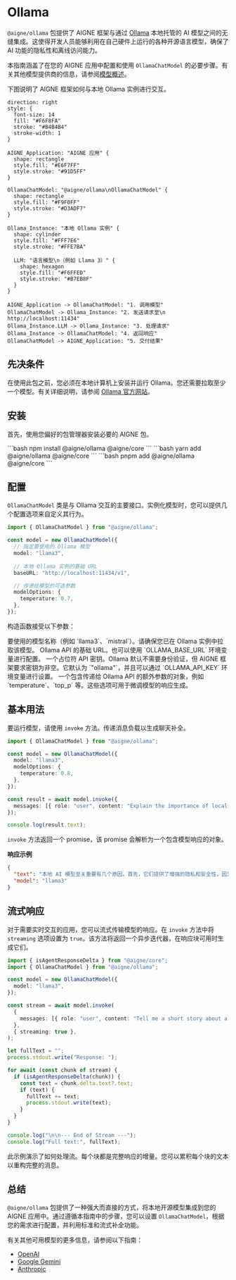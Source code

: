 # Ollama

`@aigne/ollama` 包提供了 AIGNE 框架与通过 [Ollama](https://ollama.ai/) 本地托管的 AI 模型之间的无缝集成。这使得开发人员能够利用在自己硬件上运行的各种开源语言模型，确保了 AI 功能的隐私性和离线访问能力。

本指南涵盖了在您的 AIGNE 应用中配置和使用 `OllamaChatModel` 的必要步骤。有关其他模型提供商的信息，请参阅[模型概述](./models-overview.md)。

下图说明了 AIGNE 框架如何与本地 Ollama 实例进行交互。

```d2
direction: right
style: {
  font-size: 14
  fill: "#F6F8FA"
  stroke: "#B4B4B4"
  stroke-width: 1
}

AIGNE_Application: "AIGNE 应用" {
  shape: rectangle
  style.fill: "#E6F7FF"
  style.stroke: "#91D5FF"
}

OllamaChatModel: "@aigne/ollama\nOllamaChatModel" {
  shape: rectangle
  style.fill: "#F9F0FF"
  style.stroke: "#D3ADF7"
}

Ollama_Instance: "本地 Ollama 实例" {
  shape: cylinder
  style.fill: "#FFF7E6"
  style.stroke: "#FFE7BA"
  
  LLM: "语言模型\n（例如 Llama 3）" {
    shape: hexagon
    style.fill: "#F6FFED"
    style.stroke: "#B7EB8F"
  }
}

AIGNE_Application -> OllamaChatModel: "1. 调用模型"
OllamaChatModel -> Ollama_Instance: "2. 发送请求至\n   http://localhost:11434"
Ollama_Instance.LLM -> Ollama_Instance: "3. 处理请求"
Ollama_Instance -> OllamaChatModel: "4. 返回响应"
OllamaChatModel -> AIGNE_Application: "5. 交付结果"
```

## 先决条件

在使用此包之前，您必须在本地计算机上安装并运行 Ollama。您还需要拉取至少一个模型。有关详细说明，请参阅 [Ollama 官方网站](https://ollama.ai/)。

## 安装

首先，使用您偏好的包管理器安装必要的 AIGNE 包。

<x-cards data-columns="3">
  <x-card data-title="npm" data-icon="logos:npm-icon">
    ```bash
    npm install @aigne/ollama @aigne/core
    ```
  </x-card>
  <x-card data-title="yarn" data-icon="logos:yarn">
    ```bash
    yarn add @aigne/ollama @aigne/core
    ```
  </x-card>
  <x-card data-title="pnpm" data-icon="logos:pnpm">
    ```bash
    pnpm add @aigne/ollama @aigne/core
    ```
  </x-card>
</x-cards>

## 配置

`OllamaChatModel` 类是与 Ollama 交互的主要接口。实例化模型时，您可以提供几个配置选项来自定义其行为。

```typescript OllamaChatModel 实例化 icon=logos:typescript-icon
import { OllamaChatModel } from "@aigne/ollama";

const model = new OllamaChatModel({
  // 指定要使用的 Ollama 模型
  model: "llama3",
  
  // 本地 Ollama 实例的基础 URL
  baseURL: "http://localhost:11434/v1",

  // 传递给模型的可选参数
  modelOptions: {
    temperature: 0.7,
  },
});
```

构造函数接受以下参数：

<x-field-group>
  <x-field data-name="model" data-type="string" data-default="llama3.2" data-required="false">
    <x-field-desc markdown>要使用的模型名称（例如 `llama3`、`mistral`）。请确保您已在 Ollama 实例中拉取该模型。</x-field-desc>
  </x-field>
  <x-field data-name="baseURL" data-type="string" data-default="http://localhost:11434/v1" data-required="false">
    <x-field-desc markdown>Ollama API 的基础 URL。也可以使用 `OLLAMA_BASE_URL` 环境变量进行配置。</x-field-desc>
  </x-field>
  <x-field data-name="apiKey" data-type="string" data-default="ollama" data-required="false">
    <x-field-desc markdown>一个占位符 API 密钥。Ollama 默认不需要身份验证，但 AIGNE 框架要求密钥为非空。它默认为 `"ollama"`，并且可以通过 `OLLAMA_API_KEY` 环境变量进行设置。</x-field-desc>
  </x-field>
  <x-field data-name="modelOptions" data-type="object" data-required="false">
    <x-field-desc markdown>一个包含传递给 Ollama API 的额外参数的对象，例如 `temperature`、`top_p` 等。这些选项可用于微调模型的响应生成。</x-field-desc>
  </x-field>
</x-field-group>

## 基本用法

要运行模型，请使用 `invoke` 方法。传递消息负载以生成聊天补全。

```typescript 基本调用 icon=logos:typescript-icon
import { OllamaChatModel } from "@aigne/ollama";

const model = new OllamaChatModel({
  model: "llama3",
  modelOptions: {
    temperature: 0.8,
  },
});

const result = await model.invoke({
  messages: [{ role: "user", content: "Explain the importance of local AI models." }],
});

console.log(result.text);
```

`invoke` 方法返回一个 promise，该 promise 会解析为一个包含模型响应的对象。

**响应示例**
```json
{
  "text": "本地 AI 模型至关重要有几个原因。首先，它们提供了增强的隐私和安全性，因为数据在设备上处理，永远不会离开用户的机器...",
  "model": "llama3"
}
```

## 流式响应

对于需要实时交互的应用，您可以流式传输模型的响应。在 `invoke` 方法中将 `streaming` 选项设置为 `true`。该方法将返回一个异步迭代器，在响应块可用时生成它们。

```typescript 流式处理示例 icon=logos:typescript-icon
import { isAgentResponseDelta } from "@aigne/core";
import { OllamaChatModel } from "@aigne/ollama";

const model = new OllamaChatModel({
  model: "llama3",
});

const stream = await model.invoke(
  {
    messages: [{ role: "user", content: "Tell me a short story about a robot." }],
  },
  { streaming: true },
);

let fullText = "";
process.stdout.write("Response: ");

for await (const chunk of stream) {
  if (isAgentResponseDelta(chunk)) {
    const text = chunk.delta.text?.text;
    if (text) {
      fullText += text;
      process.stdout.write(text);
    }
  }
}

console.log("\n\n--- End of Stream ---");
console.log("Full text:", fullText);
```

此示例演示了如何处理流。每个块都是完整响应的增量。您可以累积每个块的文本以重构完整的消息。

## 总结

`@aigne/ollama` 包提供了一种强大而直接的方式，将本地开源模型集成到您的 AIGNE 应用中。通过遵循本指南中的步骤，您可以设置 `OllamaChatModel`，根据您的需求进行配置，并利用标准和流式补全功能。

有关其他可用模型的更多信息，请参阅以下指南：
- [OpenAI](./models-openai.md)
- [Google Gemini](./models-gemini.md)
- [Anthropic](./models-anthropic.md)